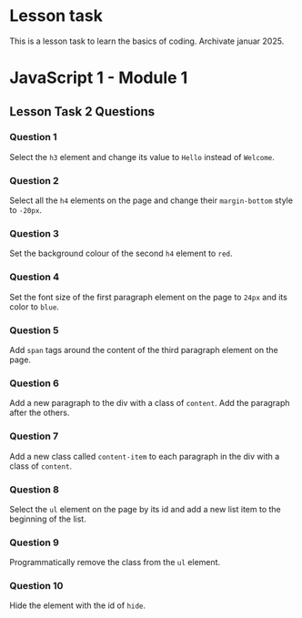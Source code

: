 # Lesson task

This is a lesson task to learn the basics of coding. Archivate januar 2025. 

# JavaScript 1 - Module 1

## Lesson Task 2 Questions

### Question 1

Select the `h3` element and change its value to `Hello` instead of `Welcome`.


### Question 2

Select all the `h4` elements on the page and change their `margin-bottom` style to `-20px`.


### Question 3

Set the background colour of the second `h4` element to `red`.


### Question 4

Set the font size of the first paragraph element on the page to `24px` and its color to `blue`.


### Question 5

Add `span` tags around the content of the third paragraph element on the page. 


### Question 6

Add a new paragraph to the div with a class of `content`. Add the paragraph after the others.


### Question 7

Add a new class called `content-item` to each paragraph in the div with a class of `content`.


### Question 8

Select the `ul` element on the page by its id and add a new list item to the beginning of the list.


### Question 9

Programmatically remove the class from the `ul` element.


### Question 10

Hide the element with the id of `hide`.
